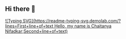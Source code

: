 ## Hi there 👋

[![Typing SVG](https://readme-typing-svg.demolab.com/?lines=First+line+of+text Hello, my name is Chaitanya Nifadkar;Second+line+of+text)](https://git.io/typing-svg)
